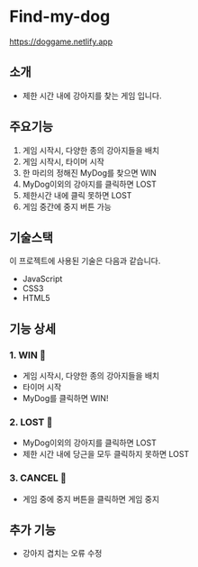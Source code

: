 # Find-my-dog

https://doggame.netlify.app

## 소개
- 제한 시간 내에 강아지를 찾는 게임 입니다.

## 주요기능
1. 게임 시작시, 다양한 종의 강아지들을 배치
2. 게임 시작시, 타이머 시작
3. 한 마리의 정해진 MyDog를 찾으면 WIN
4. MyDog이외의 강아지를 클릭하면 LOST
5. 제한시간 내에 클릭 못하면 LOST
6. 게임 중간에 중지 버튼 가능

## 기술스택
이 프로젝트에 사용된 기술은 다음과 같습니다.
- JavaScript
- CSS3
- HTML5

## 기능 상세
### 1. WIN 🎉
- 게임 시작시, 다양한 종의 강아지들을 배치
- 타이머 시작
- MyDog를 클릭하면 WIN!   


### 2. LOST 💩
- MyDog이외의 강아지를 클릭하면 LOST
- 제한 시간 내에 당근을 모두 클릭하지 못하면 LOST   

### 3. CANCEL 🚧
- 게임 중에 중지 버튼을 클릭하면 게임 중지   

## 추가 기능
- 강아지 겹치는 오류 수정

